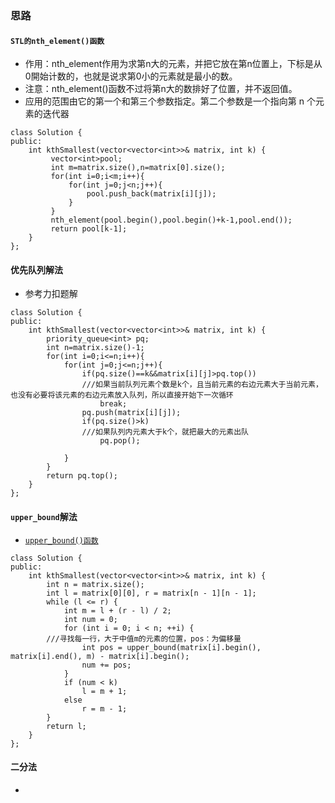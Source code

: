 ### 思路
#### ```STL的nth_element()函数```
  * 作用：nth_element作用为求第n大的元素，并把它放在第n位置上，下标是从0開始计数的，也就是说求第0小的元素就是最小的数。
  * 注意：nth_element()函数不过将第n大的数排好了位置，并不返回值。
  * 应用的范围由它的第一个和第三个参数指定。第二个参数是一个指向第 n 个元素的迭代器
```
class Solution {
public:
    int kthSmallest(vector<vector<int>>& matrix, int k) {
         vector<int>pool;
         int m=matrix.size(),n=matrix[0].size();
         for(int i=0;i<m;i++){
             for(int j=0;j<n;j++){
                 pool.push_back(matrix[i][j]);
             }
         }
         nth_element(pool.begin(),pool.begin()+k-1,pool.end());
         return pool[k-1];
    }
};
```

#### 优先队列解法
* 参考力扣题解
```
class Solution {
public:
    int kthSmallest(vector<vector<int>>& matrix, int k) {
        priority_queue<int> pq;
        int n=matrix.size()-1;
        for(int i=0;i<=n;i++){
            for(int j=0;j<=n;j++){
                if(pq.size()==k&&matrix[i][j]>pq.top())
                ///如果当前队列元素个数是k个，且当前元素的右边元素大于当前元素，也没有必要将该元素的右边元素放入队列，所以直接开始下一次循环
                    break;
                pq.push(matrix[i][j]);
                if(pq.size()>k) 
                ///如果队列内元素大于k个，就把最大的元素出队
                    pq.pop();
                
            }
        }
        return pq.top();
    }
};
```
#### ```upper_bound```解法
* [```upper_bound()函数```](https://blog.csdn.net/qq_40160605/article/details/80150252)
```
class Solution {
public:
	int kthSmallest(vector<vector<int>>& matrix, int k) {
		int n = matrix.size();
		int l = matrix[0][0], r = matrix[n - 1][n - 1];
		while (l <= r) {
			int m = l + (r - l) / 2;
			int num = 0;
			for (int i = 0; i < n; ++i) {
        ///寻找每一行，大于中值m的元素的位置，pos：为偏移量
				int pos = upper_bound(matrix[i].begin(), matrix[i].end(), m) - matrix[i].begin();
				num += pos;
			}
			if (num < k)
				l = m + 1;
			else
				r = m - 1;
		}
		return l;
	}
};
```
#### 二分法
* 
